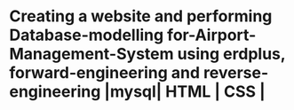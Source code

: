 # Creating a website and performing Database-modelling for-Airport-Management-System using erdplus, forward-engineering and reverse-engineering |mysql| HTML | CSS |
